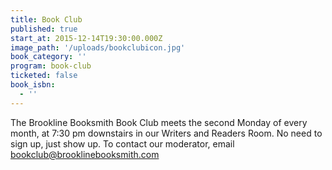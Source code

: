```yaml
---
title: Book Club
published: true
start_at: 2015-12-14T19:30:00.000Z
image_path: '/uploads/bookclubicon.jpg'
book_category: ''
program: book-club
ticketed: false
book_isbn:
  - ''
---
```


The Brookline Booksmith Book Club meets the second Monday of every month, at 7:30 pm downstairs in our Writers and Readers Room. No need to sign up, just show up. To contact our moderator, email bookclub@brooklinebooksmith.com